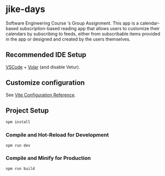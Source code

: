# jike-days

Software Engineering Course ‘s Group Assignment. This app is a calendar-based subscription-based reading app that allows users to customize their calendars by subscribing to feeds, either from subscribable items provided in the app or designed and created by the users themselves.

## Recommended IDE Setup

[VSCode](https://code.visualstudio.com/) + [Volar](https://marketplace.visualstudio.com/items?itemName=Vue.volar) (and disable Vetur).

## Customize configuration

See [Vite Configuration Reference](https://vitejs.dev/config/).

## Project Setup

```sh
npm install
```

### Compile and Hot-Reload for Development

```sh
npm run dev
```

### Compile and Minify for Production

```sh
npm run build
```
